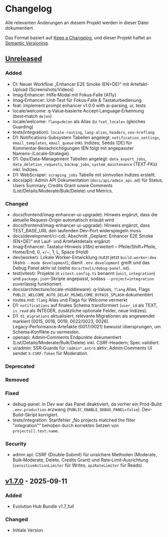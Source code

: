 # Changelog

Alle relevanten Änderungen an diesem Projekt werden in dieser Datei dokumentiert.

Das Format basiert auf [Keep a Changelog](https://keepachangelog.com/en/1.0.0/),
und dieser Projekt haftet an [Semantic Versioning](https://semver.org/spec/v2.0.0.html).

## [Unreleased]

### Added

- CI: Neuer Workflow „Enhancer E2E Smoke (EN+DE)“ mit Artefakt-Upload (Screenshots/Videos)
- Imag‑Enhancer: Hilfe‑Modal mit Fokus‑Falle (A11y)
- Imag‑Enhancer: Unit‑Test für Fokus‑Falle & Tastaturbedienung
- feat: implement prompt enhancer v1.0.0 with ai-parsing, ui, tests
- locale/welcome: q‑Value‑basierte Accept‑Language‑Erkennung (best‑match `de|en`)
- locale/welcome: `?lang=de|en` als Alias zu `?set_locale=` (gleiches Guarding)
- tests(integration): `locale-routing`, `lang-alias`, `headers`, `seo-hreflang`
- D1: Notifications-Subsystem Tabellen angelegt: `notification_settings`, `email_templates`, `email_queue` inkl. Indizes; Seeds (DE) für Kommentar‑Benachrichtigungen (EN folgt mit angepasster Namens-/Locale‑Strategie).
- D1: Ops/Data-Management Tabellen angelegt: `data_export_jobs`, `data_deletion_requests`, `backup_jobs`, `system_maintenance` (TEXT‑FKs) inkl. Indizes.
- D1: WebScraper: `scraping_jobs` Tabelle mit sinnvollen Indizes erstellt.
- docs(api): Admin API Dokumentation (`docs/api/admin_api.md`) für Status, Users Summary, Credits Grant sowie Comments (List/Details/Moderate/Bulk/Delete) und Metrics.

### Changed

- docs(frontend/imag-enhancer-ui-upgrade): Hinweis ergänzt, dass die aktuelle Request-Origin automatisch erlaubt wird
- docs(frontend/imag-enhancer-ui-upgrade): Hinweis ergänzt, dass TEST_BASE_URL den laufenden Dev-Port widerspiegeln muss
- docs(development/ci-cd): Abschnitt „Geplant: Enhancer E2E Smoke (EN+DE)“ mit Lauf- und Artefaktdetails ergänzt
- Imag‑Enhancer: Tastatur‑Hinweis (i18n) erweitert – Pfeile/Shift+Pfeile, Home/End, 0, +/−, 1, L, Space (Hold)
- dev(worker): Lokale Worker-Entwicklung nutzt jetzt `build:worker:dev` (Astro `--mode development`), damit `.env.development` greift und das Debug Panel aktiv ist (siehe `docs/tools/debug-panel.md`).
- test(vitest): Projekte in `vitest.config.ts` benannt (`unit`, `integration`) und `package.json`-Skripte angepasst, sodass `--project=integration` zuverlässig funktioniert.
- docs(architecture/locale-middleware): q‑Values, `?lang` Alias, Flags `PUBLIC_WELCOME_AUTO_DELAY_MS`/`WELCOME_BYPASS_SPLASH` dokumentiert
- routes.md: `?lang` Alias und Flags für Welcome vermerkt
- D1: `notifications` auf finales Schema transformiert (`user_id` als TEXT, `is_read` als INTEGER, zusätzliche optionale Felder, neue Indizes).
- D1: `d1_migrations` aktualisiert; relevante Migrationen als angewendet markiert (0015, 0016, 0019, 0022/0023, 0026). Legacy‑Performance‑Artefakte (0017/0021) bewusst übersprungen, um Schema‑Konflikte zu vermeiden.
- openapi: Admin‑Comments Endpunkte dokumentiert (List/Details/Moderate/Bulk/Delete) inkl. CSRF‑Headern; Spec validiert.
- ui/admin: SSR‑Guards für `/admin*.astro` aktiv; Admin‑Comments UI sendet `X‑CSRF‑Token` für Moderation.

### Deprecated

### Removed

### Fixed

- debug-panel: In Dev war das Panel deaktiviert, da vorher ein Prod-Build `.env.production` erzwang (`PUBLIC_ENABLE_DEBUG_PANEL=false`). Dev-Build-Skript korrigiert.
- tests/integration: Startfehler „No projects matched the filter "integration"“ behoben durch korrektes Setzen von `projects[].test.name`.

### Security

- admin api: CSRF (Double‑Submit) für unsichere Methoden (Moderate, Bulk‑Moderate, Delete, Credits Grant) und Rate‑Limit‑Ausrichtung (`sensitiveActionLimiter` für Writes, `apiRateLimiter` für Reads).

## [v1.7.0] - 2025-09-11

### Added

- Evolution Hub Bundle v1.7_full

### Changed

- Initiale Version

[Unreleased]: https://github.com/evolution-hub/evolution-hub/compare/v1.7.0...HEAD
[v1.7.0]: https://github.com/evolution-hub/evolution-hub/releases/tag/v1.7.0
